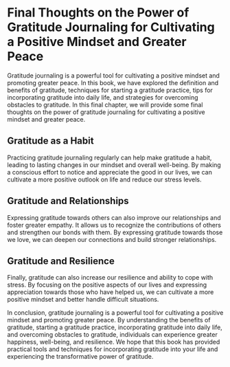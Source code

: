 Final Thoughts on the Power of Gratitude Journaling for Cultivating a Positive Mindset and Greater Peace
=================================================================================================================================

Gratitude journaling is a powerful tool for cultivating a positive mindset and promoting greater peace. In this book, we have explored the definition and benefits of gratitude, techniques for starting a gratitude practice, tips for incorporating gratitude into daily life, and strategies for overcoming obstacles to gratitude. In this final chapter, we will provide some final thoughts on the power of gratitude journaling for cultivating a positive mindset and greater peace.

Gratitude as a Habit
--------------------

Practicing gratitude journaling regularly can help make gratitude a habit, leading to lasting changes in our mindset and overall well-being. By making a conscious effort to notice and appreciate the good in our lives, we can cultivate a more positive outlook on life and reduce our stress levels.

Gratitude and Relationships
---------------------------

Expressing gratitude towards others can also improve our relationships and foster greater empathy. It allows us to recognize the contributions of others and strengthen our bonds with them. By expressing gratitude towards those we love, we can deepen our connections and build stronger relationships.

Gratitude and Resilience
------------------------

Finally, gratitude can also increase our resilience and ability to cope with stress. By focusing on the positive aspects of our lives and expressing appreciation towards those who have helped us, we can cultivate a more positive mindset and better handle difficult situations.

In conclusion, gratitude journaling is a powerful tool for cultivating a positive mindset and promoting greater peace. By understanding the benefits of gratitude, starting a gratitude practice, incorporating gratitude into daily life, and overcoming obstacles to gratitude, individuals can experience greater happiness, well-being, and resilience. We hope that this book has provided practical tools and techniques for incorporating gratitude into your life and experiencing the transformative power of gratitude.
